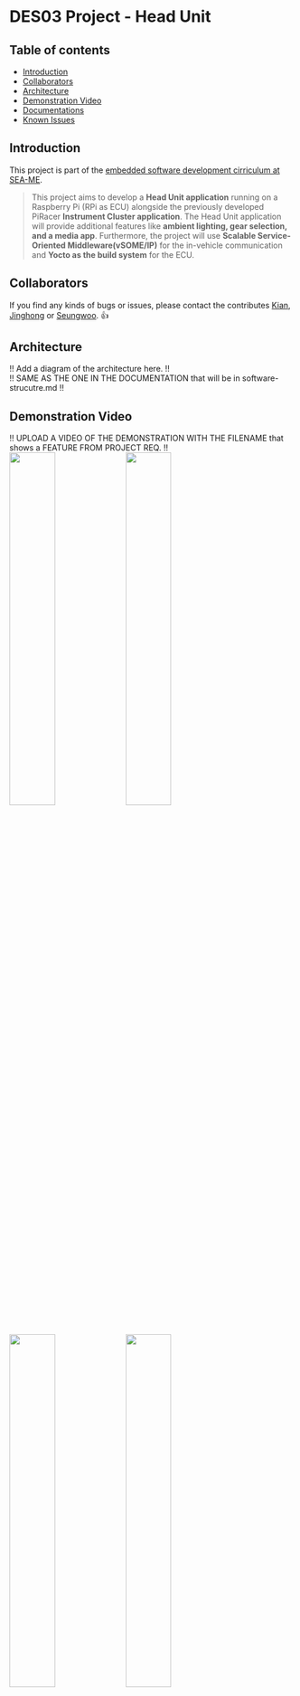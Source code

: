 # DES03 Project - Head Unit

## Table of contents
  - [Introduction](#introduction)
  - [Collaborators](#collaborators)
  - [Architecture](#architecture)
  - [Demonstration Video](#demonstration-video)
  - [Documentations](#documentations)
  - [Known Issues](#known-issues)

## Introduction
This project is part of the [embedded software development cirriculum at SEA-ME](https://github.com/SEA-ME/DES_Head-Unit).
> This project aims to develop a **Head Unit application** running on a Raspberry Pi (RPi as ECU) alongside the previously developed PiRacer **Instrument Cluster application**.
The Head Unit application will provide additional features like **ambient lighting, gear selection, and a media app**.
Furthermore, the project will use **Scalable Service-Oriented Middleware(vSOME/IP)** for the in-vehicle communication and **Yocto as the build system** for the ECU. <br> 

## Collaborators
If you find any kinds of bugs or issues, please contact the contributes [Kian](https://github.com/kianwasabi), [Jinghong](https://github.com/Lagavulin9) or [Seungwoo](https://github.com/SeungWoo-L). 👍  <br>

## Architecture
!! Add a diagram of the architecture here. !! <br>
!! SAME AS THE ONE IN THE DOCUMENTATION that will be in software-strucutre.md !! <br>

## Demonstration Video
!! UPLOAD A VIDEO OF THE DEMONSTRATION WITH THE FILENAME that shows a FEATURE FROM PROJECT REQ. !! <br>
<img src="./documentation/images/media_player.gif" width="40%" margin="120%">
<img src="./documentation/images/gear_selection.gif" width="40%" margin="120%">
<img src="./documentation/images/instrument_cluster.gif" width="40%" margin="120%">
<img src="./documentation/images/car_info.gif" width="40%" margin="120%">

## Documentation
- Requirements Gathering: 
  - [🧑🏽‍🏫 subject](/documentation/subject.md)
  - [📝 project requirments](/documentation/project-requirments.md)
- Planning Design, System & Software:
  - [🧑🏽‍🎨 frontend design](/documentation/design.md)
  - [🏎 system strucutre](/documentation/system-structure.md)
  - [👨🏽‍💻 software strucutre](/documentation/software_structure.md)
  - [🔓 conventions](/documentation/project_conventions.md)
  - [📋 project kanban ](https://github.com/users/Lagavulin9/projects/2)
- Integration:
  - Applications: 
    - [1️⃣ head unit](/documentation/headunit.md)
    - [2️⃣ dashboard](/documentation/dashboard.md)
    - [3️⃣ can bus receiver](/documentation/can_receiver.md)
    - [4️⃣ car control](/documentation/car_control.md)
    - [5️⃣ car information](/documentation/car_info.md)
  - Sensors: 
    - [6️⃣ rpm speed sensor](/documentation/rpm_speedsensor.md)
  - Technologies:
    - [🔛 can bus](/documentation/common_api.md)
    - [🔛 vSOME/IP & CommonAPI](/documentation/common_api.md)
    - [🤖 CI/CD workflows](/documentation/workflows.md)
    - [🍪 Yocto](/documentation/yocto.md)
- Testing: 
  - [📝 test requirments](/documentation/project-requirments.md)

## Known Issues 
Some issues we found while testing. <br>
| Issue | Description |
| --- | --- |


